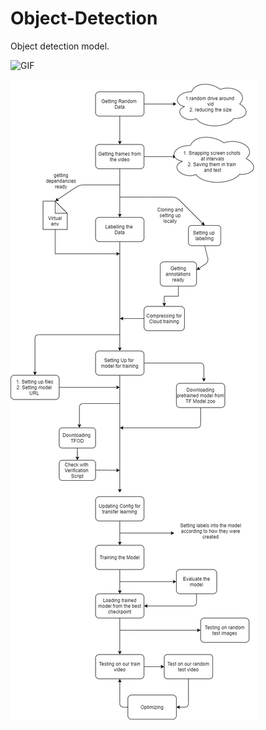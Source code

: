 
 
# Object-Detection

Object detection model.

![GIF](assets/obj-display-gif.gif)

![IMG](https://github.com/Hrushi11/Manthan-Hackathon-INTL-IVA-06/blob/main/assets/TFOD-Workflow.jpg?raw=true)


